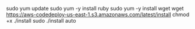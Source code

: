 sudo yum update
sudo yum -y install ruby
sudo yum -y install wget
wget https://aws-codedeploy-us-east-1.s3.amazonaws.com/latest/install
chmod +x ./install
sudo ./install auto